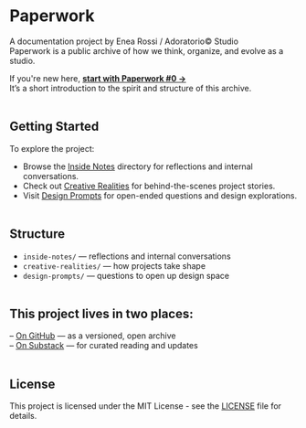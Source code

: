 # Paperwork

A documentation project by Enea Rossi / Adoratorio© Studio</br>
Paperwork is a public archive of how we think, organize, and evolve as a studio.


If you're new here, **[start with Paperwork #0 →](./start-here/paperwork-00-welcome.md)**  
It’s a short introduction to the spirit and structure of this archive.
</br></br>


## Getting Started</br>
To explore the project:
- Browse the [Inside Notes](./inside-notes/) directory for reflections and internal conversations.
- Check out [Creative Realities](./creative-realities/) for behind-the-scenes project stories.
- Visit [Design Prompts](./design-prompts/) for open-ended questions and design explorations.
</br></br>


## Structure</br>
- `inside-notes/` — reflections and internal conversations  
- `creative-realities/` — how projects take shape  
- `design-prompts/` — questions to open up design space
</br></br>

## This project lives in two places:  
– [On GitHub](https://github.com/iamenearossi/paperwork) — as a versioned, open archive  
– [On Substack](https://iamenearossi.substack.com) — for curated reading and updates
</br></br>


## License

This project is licensed under the MIT License - see the [LICENSE](LICENSE) file for details.
